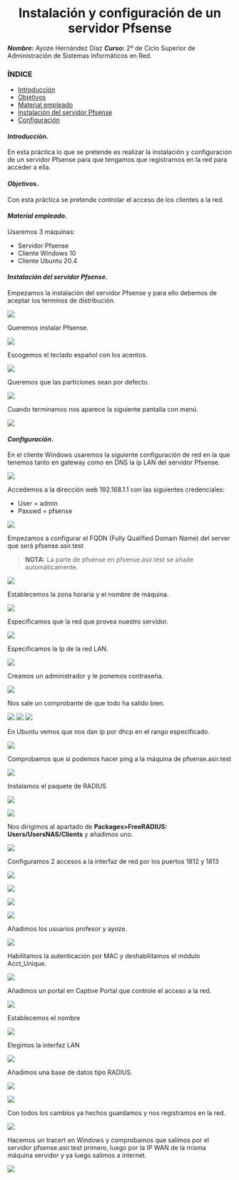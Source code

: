 
<center>

# Instalación y configuración de un servidor Pfsense


</center>

***Nombre:*** Ayoze Hernández Díaz
***Curso:*** 2º de Ciclo Superior de Administración de Sistemas Informáticos en Red.

### ÍNDICE

+ [Introducción](#id1)
+ [Objetivos](#id2)
+ [Material empleado](#id3)
+ [Instalación del servidor Pfsense](#id4)
+ [Configuración](#id5)


#### ***Introducción***. <a name="id1"></a>

En esta práctica lo que se pretende es realizar la instalación y configuración de un servidor Pfsense para que tengamos que registrarnos en la red para acceder a ella.

#### ***Objetivos***. <a name="id2"></a>

Con esta práctica se pretende controlar el acceso de los clientes a la red.

#### ***Material empleado***. <a name="id3"></a>

Usaremos 3 máquinas:

* Servidor Pfsense
* Cliente Windows 10
* Cliente Ubuntu 20.4

#### ***Instalación del servidor Pfsense***. <a name="id4"></a>

Empezamos la instalación del servidor Pfsense y para ello debemos de aceptar los terminos de distribución.

![](./img/001.png)

Queremos instalar Pfsense.

![](./img/002.png)

Escogemos el teclado español con los acentos.

![](./img/003.png)

Queremos que las particiones sean por defecto.

![](./img/004.png)

Cuando terminamos nos aparece la siguiente pantalla con menú.

![](./img/006.png)

#### ***Configuración***. <a name="id5"></a>

En el cliente Windows usaremos la siguiente configuración de red en la que tenemos tanto en gateway como en DNS la ip LAN del servidor Pfsense.

![](./img/007.png)

Accedemos a la dirección web 192.168.1.1 con las siguientes credenciales:

* User = admin
* Passwd = pfsense

![](./img/008.png)

Empezamos a configurar el FQDN (Fully Qualified Domain Name) del server que será pfsense.asir.test

> **NOTA:** La parte de pfsense en pfsense.asir.test se añade automáticamente.

![](./img/009.png)

Establecemos la zona horaria y el nombre de máquina.

![](./img/010.png)

Especificamos que la red que provea nuestro servidor.

![](./img/011.png)

Especificamos la Ip de la red LAN.

![](./img/012.png)

Creamos un administrador y le ponemos contraseña.

![](./img/013.png)

Nos sale un comprobante de que todo ha salido bien.

![](./img/014.png)
![](./img/015.png)
![](./img/016.png)

En Ubuntu vemos que nos dan Ip por dhcp en el rango especificado.

![](./img/017.png)

Comprobamos que si podemos hacer ping a la máquina de pfsense.asir.test

![](./img/018.png)

Instalamos el paquete de RADIUS

![](./img/019.png)

![](./img/020.png)

Nos dirigimos al apartado de **Packages>FreeRADIUS: Users/UsersNAS/Clients** y añadimos uno.

![](./img/021.png)

Configuramos 2 accesos a la interfaz de red por los puertos 1812 y 1813

![](./img/022.png)

![](./img/023.png)

![](./img/024.png)

![](./img/025.png)

Añadimos los usuarios profesor y ayoze.

![](./img/027.png)

Habilitamos la autenticación por MAC y deshabilitamos el módulo Acct_Unique.

![](./img/028.png)

Añadimos un portal en Captive Portal que controle el acceso a la red.

![](./img/029.png)

Establecemos el nombre

![](./img/030.png)

Elegimos la interfaz LAN

![](./img/031.png)

Añadimos una base de datos tipo RADIUS.

![](./img/032.png)

![](./img/033.png)

Con todos los cambios ya hechos guardamos y nos registramos en la red.

![](./img/034.png)

Hacemos un tracert en Windows y comprobamos que salimos por el servidor pfsense.asir.test primero, luego por la IP WAN de la misma máquina servidor y ya luego salimos a internet.

![](./img/035.png)
